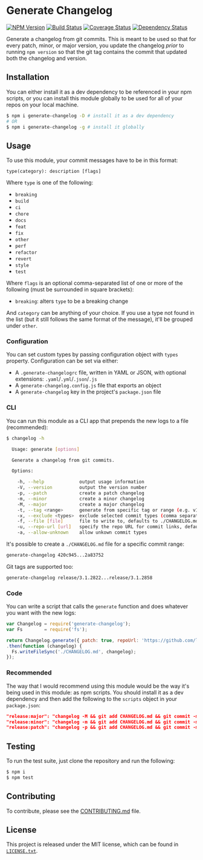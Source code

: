 # Generate Changelog

[![NPM Version](https://badge.fury.io/js/generate-changelog.svg)](https://www.npmjs.com/package/generate-changelog)
[![Build Status](https://travis-ci.org/lob/generate-changelog.svg)](https://travis-ci.org/lob/generate-changelog)
[![Coverage Status](https://coveralls.io/repos/lob/generate-changelog/badge.svg?branch=master&service=github)](https://coveralls.io/github/lob/generate-changelog?branch=master)
[![Dependency Status](https://david-dm.org/lob/generate-changelog.svg)](https://david-dm.org/lob/generate-changelog)

Generate a changelog from git commits. This is meant to be used so that for every patch, minor, or major version, you update the changelog _prior_ to running `npm version` so that the git tag contains the commit that updated both the changelog and version.

## Installation

You can either install it as a dev dependency to be referenced in your npm scripts, or you can install this module globally to be used for all of your repos on your local machine.

```bash
$ npm i generate-changelog -D # install it as a dev dependency
# OR
$ npm i generate-changelog -g # install it globally
```

## Usage

To use this module, your commit messages have to be in this format:

```
type(category): description [flags]
```

Where `type` is one of the following:

* `breaking`
* `build`
* `ci`
* `chore`
* `docs`
* `feat`
* `fix`
* `other`
* `perf`
* `refactor`
* `revert`
* `style`
* `test`

Where `flags` is an optional comma-separated list of one or more of the following (must be surrounded in square brackets):

* `breaking`: alters `type` to be a breaking change

And `category` can be anything of your choice. If you use a type not found in the list (but it still follows the same format of the message), it'll be grouped under `other`.

### Configuration

You can set custom types by passing configuration object with `types` property. Configuration can be set via either:
- A `.generate-changelogrc` file, written in YAML or JSON, with optional extensions: `.yaml`/`.yml`/`.json`/`.js`
- A `generate-changelog.config.js` file that exports an object
- A `generate-changelog` key in the project's `package.json` file

### CLI

You can run this module as a CLI app that prepends the new logs to a file (recommended):

```bash
$ changelog -h

  Usage: generate [options]

  Generate a changelog from git commits.

  Options:

    -h, --help             output usage information
    -V, --version          output the version number
    -p, --patch            create a patch changelog
    -m, --minor            create a minor changelog
    -M, --major            create a major changelog
    -t, --tag <range>      generate from specific tag or range (e.g. v1.2.3 or v1.2.3..v1.2.4)
    -x, --exclude <types>  exclude selected commit types (comma separated)
    -f, --file [file]      file to write to, defaults to ./CHANGELOG.md, use - for stdout
    -u, --repo-url [url]   specify the repo URL for commit links, defaults to checking the package.json
    -a, --allow-unknown    allow unkown commit types
```

It's possible to create a `./CHANGELOG.md` file for a specific commit range:

```bash
generate-changelog 420c945...2a83752
```

Git tags are supported too:

```bash
generate-changelog release/3.1.2822...release/3.1.2858
```

### Code

You can write a script that calls the `generate` function and does whatever you want with the new logs:

```js
var Changelog = require('generate-changelog');
var Fs        = require('fs');

return Changelog.generate({ patch: true, repoUrl: 'https://github.com/lob/generate-changelog' })
.then(function (changelog) {
  Fs.writeFileSync('./CHANGELOG.md', changelog);
});
```

### Recommended

The way that I would recommend using this module would be the way it's being used in this module: as npm scripts. You should install it as a dev dependency and then add the following to the `scripts` object in your `package.json`:

```json
"release:major": "changelog -M && git add CHANGELOG.md && git commit -m 'updated CHANGELOG.md' && npm version major && git push origin && git push origin --tags",
"release:minor": "changelog -m && git add CHANGELOG.md && git commit -m 'updated CHANGELOG.md' && npm version minor && git push origin && git push origin --tags",
"release:patch": "changelog -p && git add CHANGELOG.md && git commit -m 'updated CHANGELOG.md' && npm version patch && git push origin && git push origin --tags",
```

## Testing

To run the test suite, just clone the repository and run the following:

```bash
$ npm i
$ npm test
```

## Contributing

To contribute, please see the [CONTRIBUTING.md](CONTRIBUTING.md) file.

## License

This project is released under the MIT license, which can be found in [`LICENSE.txt`](LICENSE.txt).
